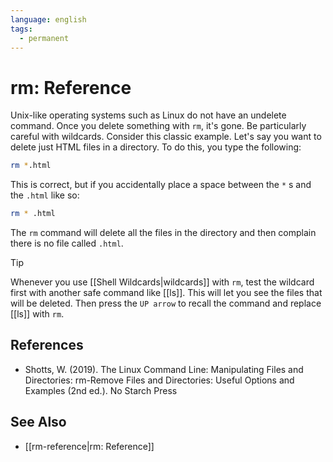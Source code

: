 ```yaml
---
language: english
tags:
  - permanent
---
```


# rm: Reference

Unix-like operating systems such as Linux do not have an undelete command. Once you delete something with `rm`, it's gone.
Be particularly careful with wildcards. Consider this classic example. Let's say you want to delete just HTML files in a directory. To do this, you type the following:

```bash
rm *.html
```

This is correct, but if you accidentally place a space between the `*` s and the `.html` like so:

```bash
rm * .html
```

The `rm` command will delete all the files in the directory and then complain there is no file called `.html`.

> [!tip]
> Whenever you use [[Shell Wildcards|wildcards]] with `rm`, test the wildcard first with another safe command like [[ls]]. This will let you see the files that will be deleted. Then press the `UP arrow` to recall the command and replace [[ls]] with `rm`.

## References

- Shotts, W. (2019). <span class="reference-title">The Linux Command Line: Manipulating Files and Directories: rm-Remove Files and Directories: Useful Options and Examples (2nd ed.)</span>. No Starch Press

## See Also

- [[rm-reference|rm: Reference]]
